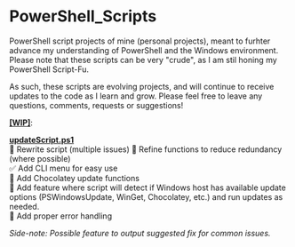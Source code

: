 # PowerShell_Scripts
PowerShell script projects of mine (personal projects), meant to furhter advance my understanding of PowerShell and the Windows environment.
Please note that these scripts can be very "crude", as I am stil honing my PowerShell Script-Fu.

As such, these scripts are evolving projects, and will continue to receive updates to the code as I learn and grow.
Please feel free to leave any questions, comments, requests or suggestions!

<b><u>[WIP]</u></b>:<br>

  <u><b>updateScript.ps1</b></u><br>
  🚧  Rewrite script (multiple issues)
  🚧  Refine functions to reduce redundancy (where possible)<br>
  ✅  Add CLI menu for easy use<br>
  🚧  Add Chocolatey update functions<br>
  🚧  Add feature where script will detect if Windows host has available update options (PSWindowsUpdate, WinGet, Chocolatey, etc.) and run updates as needed.<br>
  🚧  Add proper error handling<br>
  <td><i>Side-note: Possible feature to output suggested fix for common issues.</i></td>
